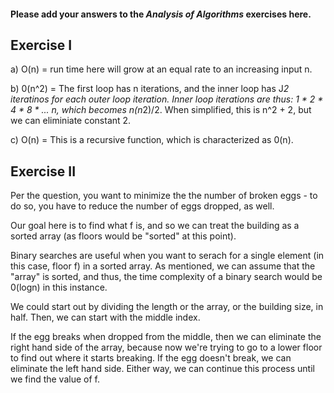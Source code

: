#### Please add your answers to the ***Analysis of  Algorithms*** exercises here.

## Exercise I

a) O(n) = run time here will grow at an equal rate to an increasing input n.


b) 0(n^2) = The first loop has n iterations, and the inner loop has J*2 iteratinos for each outer loop iteration. Inner loop iterations are thus: 1 * 2 * 4 * 8 * ... n, which becomes n(n*2)/2. When simplified, this is n^2 + 2, but we can eliminiate constant 2. 


c) O(n) = This is a recursive function, which is characterized as 0(n). 

## Exercise II

Per the question, you want to minimize the the number of broken eggs - to do so, you have to reduce the number of eggs dropped, as well. 

Our goal here is to find what f is, and so we can treat the building as a sorted array (as floors would be "sorted" at this point). 

Binary searches are useful when you want to serach for a single element (in this case, floor f) in a sorted array. As mentioned, we can assume that the "array" is sorted, and thus, the time complexity of a binary search would be 0(logn) in this instance. 

We could start out by dividing the length or the array, or the building size, in half. Then, we can start with the middle index. 

If the egg breaks when dropped from the middle, then we can eliminate the right hand side of the array, because now we're trying to go to a lower floor to find out where it starts breaking. If the egg doesn't break, we can eliminate the left hand side. Either way, we can continue this process until we find the value of f. 
